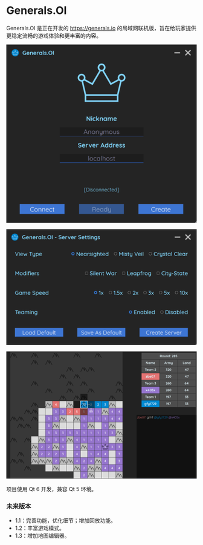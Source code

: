 # Generals.OI

Generals.OI 是正在开发的 <https://generals.io> 的局域网联机版，旨在给玩家提供更稳定流畅的游戏体验~~和更丰富的内容~~。

![](https://raw.githubusercontent.com/gfy1729/MyPictures/main/G-1.0/sample1.png)

![](https://raw.githubusercontent.com/gfy1729/MyPictures/main/G-1.0/sample3.png)

![](https://raw.githubusercontent.com/gfy1729/MyPictures/main/G-1.0/sample2.png)

项目使用 Qt 6 开发，兼容 Qt 5 环境。

### 未来版本

- 1.1：完善功能，优化细节；增加回放功能。
- 1.2：丰富游戏模式。
- 1.3：增加地图编辑器。
